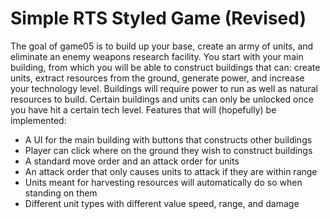 # Simple RTS Styled Game (Revised)
The goal of game05 is to build up your base, 
create an army of units, and eliminate an enemy weapons research facility.
You start with your main building, from which 
you will be able to construct buildings that can:
create units, extract resources from the ground, 
generate power, and increase your technology level.
Buildings will require power to run as well as natural
resources to build. Certain buildings and units can only
be unlocked once you have hit a certain tech level.
Features that will (hopefully) be implemented:
* A UI for the main building with buttons that constructs other buildings
* Player can click where on the ground they wish to construct buildings
* A standard move order and an attack order for units
* An attack order that only causes units to attack if they are within range
* Units meant for harvesting resources will automatically do so when standing on them
* Different unit types with different value speed, range, and damage
